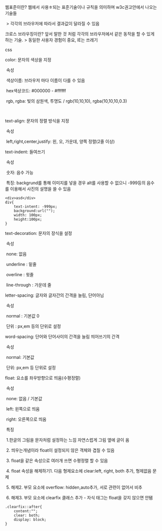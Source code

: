 웹표준이란? 웹에서 사용ㅎ되는 표준기술이나 규칙을 의미하며 w3c권고안에서 나오는 기술들

​	>	각각의 브라우저에 따라서 결과값이 달라질 수 있음

크로스 브라우징이란? 앞서 말한 것 처럼 각각의 브라우저에서 같은 동작을 할 수 있게 하는 기술. > 동일한 사용자 경험이 중요, IE는 쓰레기



css 



color: 문자의 색상을 지정

​	속성

​		색상이름: 브라우저 마다 이름이 다를 수 있음

​		hex색상코드: #000000 - #ffffff

​		rgb, rgba: 빛의 삼원색, 투명도 / rgb(10,10,10), rgba(10,10,10,0.3)

​		

text-align: 문자의 정렬 방식을 지정

​	속성

​		left,right,center,justify: 왼, 오, 가운데, 양쪽 정렬(2줄 이상)

text-indent: 들여쓰기

​	속성

​		숫자: 음수 가능

​		특징: backgrund를 통해 이미지를 넣을 경우 alt를 사용할 수 없으니 				  -999등의 음수를 이용해서 사진의 설명을 쓸 수 있음

```
<div>asd</div>
div{
	text-intent: -999px;
	background:url("");
	width: 100px;	
	height:100px;
}
```



text-decoration: 문자의 장식을 설정

​	속성

​		none: 없음

​		underline : 밑줄

​		overline : 윗줄

​		line-through : 가운데 줄



letter-spacing: 글자와 글자간의 간격을 늘림, 단어아님

​	속성

​		normal : 기본값 0

​		단위 : px,em 등의 단위로 설정



word-spacing: 단어와 단어사이의 간격을 늘림 띄어쓰기의 간격

​	속성

​		normal: 기본값

​		단위: px,em 등 단위로 설정



float: 요소를 좌우방향으로 띄움(수평정렬)

​		속성

​			none: 없음 / 기본값

​			left: 왼쪽으로 띄움

​			right: 오른쪽으로 띄움

​		특징

​			1.한글의 그림을 문자처럼 설정하는 느낌 자연스럽게 그림 옆에 글이 옴

​			2. 띄우는개념이라 float이 설정되지 않은 객체와 겹칠 수 있음

​			3. float을 같은 속성으로 여러개 쓰면 수평정렬 할 수 있음

​			4. float 속성을 해제하기1. 다음 형제요소에 clear:left, right, both 추가, 형제없음 문제

​			5. 해제2. 부모 요소에 overflow: hidden,auto추가,  서로 관련이 없어서 비추

​			6. 해제3. 부모 요소에 clearfix 클래스 추가 - 자식 태그는 float을 갖지 않으면 안됌

```
.clearfix::after{
	content:"";
	clear: both;
	display: block;
}
```


